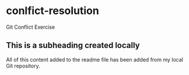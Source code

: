 # conlfict-resolution
Git Conflict Exercise

 ## This is a subheading created locally

  All of this content added to the readme file has been added from my local Git repository.
  ```
